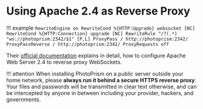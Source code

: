 # Using Apache 2.4 as Reverse Proxy

!!! example
    ```
    RewriteEngine on
    RewriteCond %{HTTP:Upgrade} websocket [NC]
    RewriteCond %{HTTP:Connection} upgrade [NC]
    RewriteRule ^/?(.*) "ws://photoprism:2342/$1" [P,L]
    ProxyPass / http://photoprism:2342/
    ProxyPassReverse / http://photoprism:2342/
    ProxyRequests off
    ```

Their [official documentation](https://httpd.apache.org/docs/2.4/mod/mod_proxy_wstunnel.html) explains in detail, how to configure Apache Web Server 2.4 to reverse proxy WebSockets.

!!! attention
    When installing PhotoPrism on a public server outside your home network, please **always run it
    behind a secure HTTPS reverse proxy**.
    Your files and passwords will be transmitted in clear text otherwise, and can be intercepted
    by anyone in between including your provider, hackers, and governments.
